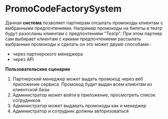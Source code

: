 
# PromoCodeFactorySystem
Данная **система** позволяет партнерам отсылать промокоды клиентам с выбранными предпочтениями.
Например промокоды на билеты в театр будут разосланы клиентам с предпочтениям "Театр". 
При этом партнер сам выбирает клиентам с какими предпочтениеми рассылать выбранные промокоды и сделать он это может двумя способами : 
 - через партнерского менеджера
 - через API

**Пользовательские сценарии**
1. Партнерский менеджер может выдать промокод через веб приложение сервиса. Промокод будет выдан всем клиентам из клиентской базы
2. Администратор может войти в приложение, просмотреть список сотрудников
3. Администратор может выдавать промокоды как и менеджер
4. Администратор и сотрудник должны авторизоваться


